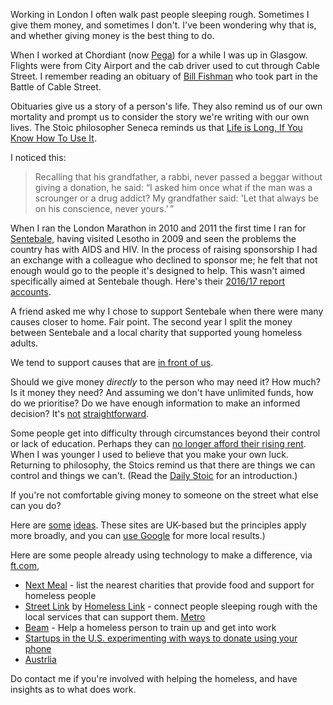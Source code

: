 Working in London I often walk past people sleeping rough. Sometimes I give them money, and sometimes I don't. I've been wondering why that is, and whether giving money is the best thing to do.

When I worked at Chordiant (now [Pega](https://www.pega.com/)) for a while I was up in Glasgow. Flights were from City Airport and the cab driver used to cut through Cable Street. I remember reading an obituary of [Bill Fishman](https://www.telegraph.co.uk/news/obituaries/11480782/Professor-Bill-Fishman-East-End-historian-obituary.html) who took part in the Battle of Cable Street. 

Obituaries give us a story of a person's life. They also remind us of our own mortality and prompt us to consider the story we're writing with our own lives. The Stoic philosopher Seneca reminds us that [Life is Long, If You Know How To Use It](https://www.brainpickings.org/2014/09/01/seneca-on-the-shortness-of-life/).

I noticed this:

> Recalling that his grandfather, a rabbi, never passed a beggar without giving a donation, he said: “I asked him once what if the man was a scrounger or a drug addict? My grandfather said: 'Let that always be on his conscience, never yours.’ ”

When I ran the London Marathon in 2010 and 2011 the first time I ran for [Sentebale](http://sentebale.org/who-we-are/), having visited Lesotho in 2009 and seen the problems the country has with AIDS and HIV. In the process of raising sponsorship I had an exchange with a colleague who declined to sponsor me; he felt that not enough would go to the people it's designed to help. This wasn't aimed specifically aimed at Sentebale though. Here's their [2016/17 report accounts](http://3nci582v3ztm44c7lq3ruz2z.wpengine.netdna-cdn.com/wp-content/uploads/2018/06/LR-2016_17-SB-Report-and-Accounts_complete.pdf).

A friend asked me why I chose to support Sentebale when there were many causes closer to home. Fair point. The second year I split the money between Sentebale and a local charity that supported young homeless adults.

We tend to support causes that are [in front of us](https://seths.blog/2014/12/cutting-through-singers-paradox/).

Should we give money *directly* to the person who may need it? How much? Is it money they need? And assuming we don't have unlimited funds, how do we prioritise? Do we have enough information to make an informed decision?  It's [not](https://www.independent.co.uk/news/uk/home-news/should-we-give-homeless-money-a8124951.html) [straightforward](https://www.theguardian.com/commentisfree/2018/jan/17/should-give-homeless-people-money-gloucester-council-ad).

Some people get into difficulty through circumstances beyond their control or lack of education. Perhaps they can [no longer afford their rising rent](https://www.theguardian.com/education/2017/may/23/homeless-teachers-ashamed-housing-crisis-professionals). When I was younger I used to believe that you make your own luck. Returning to philosophy, the Stoics remind us that there are things we can control and things we can't. (Read the [Daily Stoic](https://www.amazon.com/Daily-Stoic-Meditations-Wisdom-Perseverance/dp/0735211736/) for an introduction.)

If you're not comfortable giving money to someone on the street what else can you do?

Here are [some](https://www.bbc.co.uk/news/uk-england-38221721) [ideas](https://www.telegraph.co.uk/news/uknews/11620159/Whats-the-best-way-to-help-the-homeless.html). These sites are UK-based but the principles apply more broadly, and you can [use Google](http://lmgtfy.com/?q=how+can+i+help+the+homeless) for more local results.)

Here are some people already using technology to make a difference, via [ft.com](https://www.ft.com/content/3610563e-3cb8-11e8-b9f9-de94fa33a81e), 

* [Next Meal](https://nextmeal.co.uk/) - list the nearest charities that provide food and support for homeless people 
* [Street Link](https://www.streetlink.org.uk/#) by [Homeless Link](https://www.homeless.org.uk/) - connect people sleeping rough with the local services that can support them. [Metro](https://metro.co.uk/2018/02/26/see-homeless-person-sleeping-rough-snow-7342879/)
* [Beam](https://wearebeam.org/) - Help a homeless person to train up and get into work
* [Startups in the U.S. experimenting with ways to donate using your phone](https://www.bbc.co.uk/news/av/technology-44415767/donating-to-homeless-people-using-your-phonep)
* [Austrlia](https://askizzy.org.au/)

Do contact me if you're involved with helping the homeless, and have insights as to what does work.
